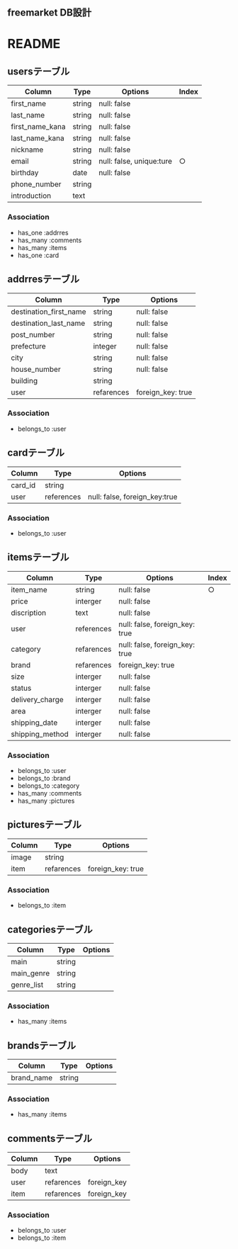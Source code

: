 
## freemarket DB設計
# README

## usersテーブル
|Column|Type|Options|Index|
|------|----|-------|-----|
|first_name     |string    |null: false|
|last_name      |string    |null: false|
|first_name_kana|string    |null: false|
|last_name_kana |string    |null: false|
|nickname       |string    |null: false|
|email          |string    |null: false, unique:ture|○|
|birthday       |date      |null: false|
|phone_number   |string    |  |
|introduction   |text      |  |
### Association
- has_one :addrres
- has_many :comments
- has_many :items
- has_one :card

## addrresテーブル
|Column|Type|Options|
|------|----|-------|
|destination_first_name|string    |null: false|
|destination_last_name |string    |null: false|
|post_number           |string    |null: false|
|prefecture            |integer   |null: false|
|city                  |string    |null: false|
|house_number          |string    |null: false|
|building              |string    |  |
|user                  |refarences|foreign_key: true|
### Association
- belongs_to :user

## cardテーブル
|Column|Type|Options|
|------|----|-------|
|card_id|string    |  |
|user   |references|null: false, foreign_key:true|
### Association
- belongs_to :user

## itemsテーブル
|Column|Type|Options|Index|
|------|----|-------|-----|
|item_name      |string    |null: false|○|
|price          |interger  |null: false|
|discription    |text      |null: false|
|user           |references|null: false, foreign_key: true|
|category       |refarences|null: false, foreign_key: true|
|brand          |refarences|foreign_key: true|
|size           |interger  |null: false|
|status         |interger  |null: false|
|delivery_charge|interger  |null: false|
|area           |interger  |null: false|
|shipping_date  |interger  |null: false|
|shipping_method|interger  |null: false|
### Association
- belongs_to :user
- belongs_to :brand
- belongs_to :category
- has_many :comments
- has_many :pictures

## picturesテーブル
|Column|Type|Options|
|------|----|-------|
|image|string    |  |
|item |refarences|foreign_key: true|
### Association
- belongs_to :item

## categoriesテーブル
|Column|Type|Options|
|------|----|-------|
|main      |string|  |
|main_genre|string|  |
|genre_list|string|  |
### Association
- has_many :items

## brandsテーブル
|Column|Type|Options|
|------|----|-------|
|brand_name|string|  |
### Association
- has_many :items

## commentsテーブル
|Column|Type|Options|
|------|----|-------|
|body|text      |  |
|user|refarences|foreign_key|
|item|refarences|foreign_key|
### Association
- belongs_to :user
- belongs_to :item